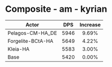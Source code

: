 # Composite - am - kyrian
| Actor | DPS | Increase |
|---|:---:|:---:|
|Pelagos-CM-HA_DE|5946|9.69%|
|Forgelite-BCtA-HA|5649|4.22%|
|Kleia-HA|5583|3.00%|
|Base|5420|0.00%|
